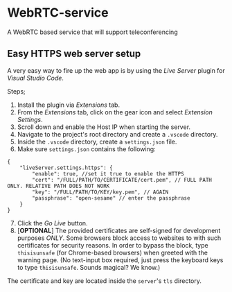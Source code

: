 # WebRTC-service
A WebRTC based service that will support teleconferencing 

## Easy HTTPS web server setup
A very easy way to fire up the web app is by using the *Live Server* plugin for *Visual Studio Code*.

Steps;
1. Install the plugin via *Extensions* tab.
2. From the *Extensions* tab, click on the gear icon and select *Extension Settings*.
3. Scroll down and enable the Host IP when starting the server.
4. Navigate to the project's root directory and create a `.vscode` directory.
5. Inside the `.vscode` directory, create a `settings.json` file.
6. Make sure `settings.json` contains the following:

```
{
    "liveServer.settings.https": {
        "enable": true, //set it true to enable the HTTPS
        "cert": "/FULL/PATH/TO/CERTIFICATE/cert.pem", // FULL PATH ONLY. RELATIVE PATH DOES NOT WORK 
        "key": "/FULL/PATH/TO/KEY/key.pem", // AGAIN
        "passphrase": "open-sesame" // enter the passphrase
    }
}
```

7. Click the *Go Live* button.
8. [**OPTIONAL**] The provided certificates are self-signed for development purposes *ONLY*. Some browsers block access to websites to with such certificates for security reasons. In order to bypass the block, type `thisisunsafe` (for Chrome-based browsers) when greeted with the warning page. (No text-input box required, just press the keyboard keys to type `thisisunsafe`. Sounds magical? We know.) 

The certificate and key are located inside the `server`'s `tls` directory.